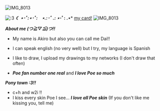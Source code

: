 ![IMG_8013](https://cdn.discordapp.com/attachments/1101482976258314351/1389255230222368868/20220817_101540.jpg?ex=6863f441&is=6862a2c1&hm=4406e07e2cbe159f20c5f361532902d0d99e45086ea5957e9a3f08ddaa94b194&) 

![:3](https://komarev.com/ghpvc/?username=dailvspoe)                                                             ***☾ ⋆･ﾟ:⋆･ﾟ:⠀ ⋆.:･ﾟ .: ⋆*･ﾟ: .⋆***         [my card!](https://poefannumber1.carrd.co/) ![IMG_8013](https://64.media.tumblr.com/60848f1d4e2ac2fae67e610589aa1f4a/d3d80378d1eb2f37-2c/s250x400/589c7fc96f1f34b82de95eed6f5ac5924f9e92ff.gifv) 

***About me (つ≧▽≦)つ!!***

* My name is Akiro but also you can call me Dai!! 

* I can speak english (no very well) but I try, my language is Spanish

* I like to draw, I upload my drawings to my networks (I don't draw that often)  

*  ***Poe fan number one real*** and ***I love Poe so much***

***Pony town :3!!***
* c+h and w2i !!
* I kiss every skin Poe I see... ***I love all Poe skin*** (If you don't like me kissing you, tell me)





